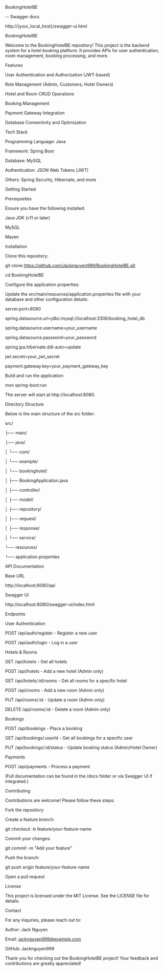 ﻿BookingHotelBE

\-- Swagger docs

http://{your\_local\_host}/swagger-ui.html

BookingHotelBE

Welcome to the BookingHotelBE repository! This project is the backend system for a hotel booking platform. It provides APIs for user authentication, room management, booking processing, and more.

Features

User Authentication and Authorization (JWT-based)

Role Management (Admin, Customers, Hotel Owners)

Hotel and Room CRUD Operations

Booking Management

Payment Gateway Integration

Database Connectivity and Optimization

Tech Stack

Programming Language: Java

Framework: Spring Boot

Database: MySQL

Authentication: JSON Web Tokens (JWT)

Others: Spring Security, Hibernate, and more

Getting Started

Prerequisites

Ensure you have the following installed:

Java JDK (v11 or later)

MySQL

Maven

Installation

Clone this repository:

git clone https://github.com/Jacknguyen999/BookingHotelBE.git

cd BookingHotelBE

Configure the application properties:

Update the src/main/resources/application.properties file with your database and other configuration details:

server.port=8080

spring.datasource.url=jdbc:mysql://localhost:3306/booking\_hotel\_db

spring.datasource.username=your\_username

spring.datasource.password=your\_password

spring.jpa.hibernate.ddl-auto=update

jwt.secret=your\_jwt\_secret

payment.gateway.key=your\_payment\_gateway\_key

Build and run the application:

mvn spring-boot:run

The server will start at http://localhost:8080.

Directory Structure

Below is the main structure of the src folder:

src/

├── main/

├── java/

│ └── com/

│ └── example/

│ └── bookinghotel/

│ ├── BookingApplication.java

│ ├── controller/

│ ├── model/

│ ├── repository/

│ ├── request/

│ ├── response/

│ └── service/

└── resources/

└── application.properties

API Documentation

Base URL

http://localhost:8080/api

Swagger UI

http://localhost:8080/swagger-ui/index.html

Endpoints

User Authentication

POST /api/auth/register - Register a new user

POST /api/auth/login - Log in a user

Hotels & Rooms

GET /api/hotels - Get all hotels

POST /api/hotels - Add a new hotel (Admin only)

GET /api/hotels/:id/rooms - Get all rooms for a specific hotel

POST /api/rooms - Add a new room (Admin only)

PUT /api/rooms/:id - Update a room (Admin only)

DELETE /api/rooms/:id - Delete a room (Admin only)

Bookings

POST /api/bookings - Place a booking

GET /api/bookings/:userId - Get all bookings for a specific user

PUT /api/bookings/:id/status - Update booking status (Admin/Hotel Owner)

Payments

POST /api/payments - Process a payment

(Full documentation can be found in the /docs folder or via Swagger UI if integrated.)

Contributing

Contributions are welcome! Please follow these steps:

Fork the repository

Create a feature branch:

git checkout -b feature/your-feature-name

Commit your changes:

git commit -m "Add your feature"

Push the branch:

git push origin feature/your-feature-name

Open a pull request

License

This project is licensed under the MIT License. See the LICENSE file for details.

Contact

For any inquiries, please reach out to:

Author: Jack Nguyen

Email: jacknguyen999@example.com

GitHub: Jacknguyen999

Thank you for checking out the BookingHotelBE project! Your feedback and contributions are greatly appreciated!
